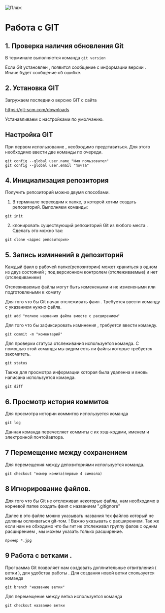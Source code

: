 ![Пляж](737942096.jpg)
# Работа с GIT 

## 1. Проверка наличия обновления Git
В терминале выполняется команда `git version`

Если Git установлен , появится сообщение с информации версии . Иначе будет сообщение об ошибке.

## 2. Установка GIT
Загружаем последнию версию GIT c сайта

https://git-scm.com/downloads

Устанавливаем с настройками по умолчанию.

## Настройка GIT
 При первом использование , необходимо представиться.
 Для этого необходимо ввести две команды по очереди.
```
git config --global user.name "Имя пользовател"
git config --global user.email "почта"
```

## 4. Инициализация репозитория  
 Получить репозиторий можно двумя способами.
 1. В терминале переходим к папке, в которой хотим создать репозиторий. Выполняем команды:
 ```
 git init
 ```
 2. клонировать существующий репозиторий Git из любого места . Сделать это можно так:
 ```
 git clone <адрес репозитория>   
```

## 5. Запись изминений в депозиторий

Каждый фаил в рабочей папке(репозитории) может храниться в одном из двуз состояний ; под версионном контролем (отслеживаемые)
 и нет (отследиванием)

Отслеживаемые файлы могут быть изменеными и не изменеными или подготовлеными к комиту

Для того что бы  Git  начал отслеживать фаил . Требуется ввести команду с указанием нужно файла.

```
git add "полное названия файла вместе с расширением"
```
Для того что бы зафиксировать изминения , требуется ввести команду.
```
git commit -m "коментарий"
```
Для проверки статуса отслеживания используется команда. С помошью этой команды мы видим есть ли файлы которые требуется закомитеть. 
```
git status
```
Также для просмотра информации которая была удаленна и вновь написана используется команда.
```
git diff
```

## 6. Просмотр история коммитов

Для просмотра истории коммитов используется команда
```
git log
```
Данная команда перечесляет коммиты с их хэш-кодами, именем и электронной почтойавтора.
## 7 Перемещение между сохранением

Для перемещения между депозиториями используется команда.
```
git checkout "номер комита(первые 4 символа)
```
## 8 Игнорирование файлов.

Для того что бы Git не отслеживал некоторые файлы, нам необходимо в корневой папке создать фаил с названием ".gitignore"
 
 Далее в это файле можно указывать названия тех файлов который не должны ослеиваться git-том. ! Важно указывать с расширением.
 Так же если нам не обходимо что бы гит не отслеживал группу фалов с одним расширением , мы можем указать только расширение.
 ```
 пример *.jpg
 ```
## 9 Работа с ветками .
Программа Git позволяет нам создовать доплнительные отвитвления ( ветки ), для удобства работы .
Для создания новой ветки спользуется команда
```
git branch "название ветки"
```
Для перемещение между ветка используется команда
```
git checkout название ветки
```

    
